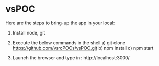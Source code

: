 vsPOC
=====

Here are the steps to bring-up the app in your local:

1) Install node, git

2) Execute the below commands in the shell
        a) git clone https://github.com/vsrcPOCs/vsPOC.git
        b) npm install
        c) npm start

3) Launch the browser and type in : http://localhost:3000/
